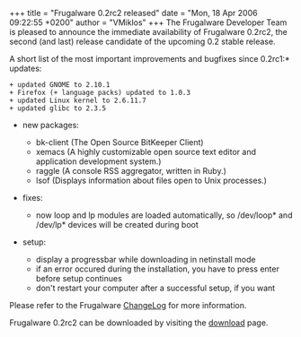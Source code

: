 +++
title = "Frugalware 0.2rc2 released"
date = "Mon, 18 Apr 2006 09:22:55 +0200"
author = "VMiklos"
+++
The Frugalware Developer Team is pleased to announce the immediate availability of Frugalware 0.2rc2, the second (and last) release candidate of the upcoming 0.2 stable release.  

 A short list of the most important improvements and bugfixes since 0.2rc1:* updates:  

	+ updated GNOME to 2.10.1
	+ Firefox (+ language packs) updated to 1.0.3
	+ updated Linux kernel to 2.6.11.7
	+ updated glibc to 2.3.5
* new packages:  

	+ bk-client (The Open Source BitKeeper Client)
	+ xemacs (A highly customizable open source text editor and application development system.)
	+ raggle (A console RSS aggregator, written in Ruby.)
	+ lsof (Displays information about files open to Unix processes.)
* fixes:  

	+ now loop and lp modules are loaded automatically, so /dev/loop\* and /dev/lp\* devices will be created during boot
* setup:  

	+ display a progressbar while downloading in netinstall mode
	+ if an error occured during the installation, you have to press enter before setup continues
	+ don't restart your computer after a successful setup, if you want

  

 Please refer to the Frugalware [ChangeLog](changelog.php) for more information.  

 Frugalware 0.2rc2 can be downloaded by visiting the [download](download.php) page.  
